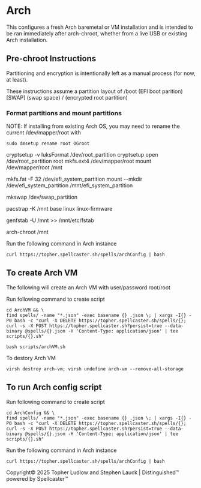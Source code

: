 # Arch
This configures a fresh Arch baremetal or VM installation and is intended to be ran immediately after arch-chroot, whether from a live USB or existing Arch installation.

## Pre-chroot Instructions

Partitioning and encryption is intentionally left as a manual process (for now, at least).

These instructions assume a partition layout of
/boot (EFI boot parition)
[SWAP] (swap space)
/ (encrypted root partition)

### Format partitions and mount partitions

NOTE: If installing from existing Arch OS, you may need to rename the current /dev/mapper/root with
```shell
sudo dmsetup rename root OGroot
```

cryptsetup -v luksFormat /dev/root_partition
cryptsetup open /dev/root_partition root
mkfs.ext4 /dev/mapper/root
mount /dev/mapper/root /mnt

mkfs.fat -F 32 /dev/efi_system_partition
mount --mkdir /dev/efi_system_partition /mnt/efi_system_partition

mkswap /dev/swap_partition

pacstrap -K /mnt base linux linux-firmware

genfstab -U /mnt >> /mnt/etc/fstab

arch-chroot /mnt

Run the following command in Arch instance
```shell
curl https://topher.spellcaster.sh/spells/archConfig | bash
```

## To create Arch VM

The following will create an Arch VM with user/password root/root

Run following command to create script
```shell
cd ArchVM && \
find spells/ -name "*.json" -exec basename {} .json \; | xargs -I{} -P0 bash -c "curl -X DELETE https://topher.spellcaster.sh/spells/{}; curl -s -X POST https://topher.spellcaster.sh?persist=true --data-binary @spells/{}.json -H 'Content-Type: application/json' | tee scripts/{}.sh"

```

```shell
bash scripts/archVM.sh
```

To destory Arch VM
```shell
virsh destroy arch-vm; virsh undefine arch-vm --remove-all-storage
```

## To run Arch config script

Run following command to create script
```shell
cd ArchConfig && \
find spells/ -name "*.json" -exec basename {} .json \; | xargs -I{} -P0 bash -c "curl -X DELETE https://topher.spellcaster.sh/spells/{}; curl -s -X POST https://topher.spellcaster.sh?persist=true --data-binary @spells/{}.json -H 'Content-Type: application/json' | tee scripts/{}.sh"
```

Run the following command in Arch instance
```shell
curl https://topher.spellcaster.sh/spells/archConfig | bash
```


Copyright© 2025 Topher Ludlow and Stephen Lauck | Distinguished™ powered by Spellcaster™